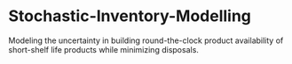 # Stochastic-Inventory-Modelling
Modeling the uncertainty in building round-the-clock product availability of short-shelf life products while minimizing disposals.
